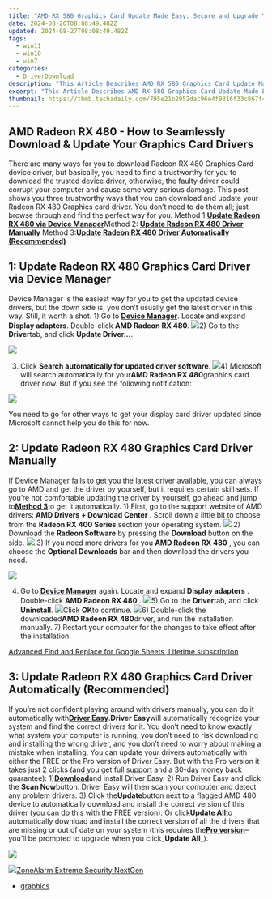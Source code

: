 ```yaml
---
title: "AMD RX 580 Graphics Card Update Made Easy: Secure and Upgrade Your Drivers Today"
date: 2024-08-26T08:08:49.482Z
updated: 2024-08-27T08:08:49.482Z
tags:
  - win11
  - win10
  - win7
categories:
  - DriverDownload
description: "This Article Describes AMD RX 580 Graphics Card Update Made Easy: Secure and Upgrade Your Drivers Today"
excerpt: "This Article Describes AMD RX 580 Graphics Card Update Made Easy: Secure and Upgrade Your Drivers Today"
thumbnail: https://thmb.techidaily.com/795e21b2952dac96e4f9316f33c867f4d5e9a26e7b970dc3ae9c242e74e0d377.jpg
---
```


## AMD Radeon RX 480 - How to Seamlessly Download & Update Your Graphics Card Drivers

There are many ways for you to download Radeon RX 480 Graphics Card device driver, but basically, you need to find a trustworthy for you to download the trusted device driver, otherwise, the faulty driver could corrupt your computer and cause some very serious damage. This post shows you three trustworthy ways that you can download and update your Radeon RX 480 Graphics card driver. You don’t need to do them all; just browse through and find the perfect way for you. Method 1:[**Update Radeon RX 480 via Device Manager**](https://tools.techidaily.com/drivereasy/download/)Method 2: **[Update Radeon RX 480 Driver Manually](https://tools.techidaily.com/drivereasy/download/)** Method 3:[**Update Radeon RX 480 Driver Automatically (Recommended)**](https://tools.techidaily.com/drivereasy/download/)

## **1: Update Radeon RX 480 Graphics Card Driver** **via Device Manager**

Device Manager is the easiest way for you to get the updated device drivers, but the down side is, you don’t usually get the latest driver in this way. Still, it worth a shot. 1) Go to [**Device Manager**](https://tools.techidaily.com/drivereasy/download/). Locate and expand **Display adapters**. Double-click **AMD Radeon RX 480**. ![](https://images.drivereasy.com/wp-content/uploads/2016/12/img_584f6ee252477.jpg)2) Go to the **Driver**tab, and click **Update Driver…**.

![](https://images.drivereasy.com/wp-content/uploads/2016/12/img_584f6f5a5522f.jpg)

3) Click **Search automatically for updated driver software**. ![](https://images.drivereasy.com/wp-content/uploads/2016/12/img_584f6f78e09b2-600x438.jpg)4) Microsoft will search automatically for your**AMD Radeon RX 480**graphics card driver now. But if you see the following notification:

![](https://images.drivereasy.com/wp-content/uploads/2016/12/img_584f6fe47ed8a.png)

You need to go for other ways to get your display card driver updated since Microsoft cannot help you do this for now.

## **2: Update Radeon RX 480 Graphics Card Driver** **Manually**

If Device Manager fails to get you the latest driver available, you can always go to AMD and get the driver by yourself, but it requires certain skill sets. If you’re not comfortable updating the driver by yourself, go ahead and jump to[**Method 3**](https://tools.techidaily.com/drivereasy/download/)to get it automatically.  1) First, go to the support website of AMD drivers: **AMD Drivers + Download Center**  . Scroll down a little bit to choose from the **Radeon RX 400 Series** section your operating system. ![](https://images.drivereasy.com/wp-content/uploads/2016/12/img_584f717d77cb0.png) 2) Download the **Radeon Software** by pressing the **Download** button on the side. ![](https://images.drivereasy.com/wp-content/uploads/2016/12/img_584f72b36c238.jpg) 3) If you need more drivers for you **AMD Radeon RX 480** , you can choose the **Optional Downloads**  bar and then download the drivers you need.

![](https://images.drivereasy.com/wp-content/uploads/2016/12/img_584f7327b334e-475x600.jpg)

4) Go to [**Device Manager**](https://tools.techidaily.com/drivereasy/download/) again. Locate and expand **Display adapters** . Double-click **AMD Radeon RX 480** . ![](https://images.drivereasy.com/wp-content/uploads/2016/12/img_584f6ee252477.jpg)5) Go to the **Driver**tab, and click **Uninstall**. ![](https://images.drivereasy.com/wp-content/uploads/2016/12/img_584f742f54e25.jpg)Click **OK**to continue. ![](https://images.drivereasy.com/wp-content/uploads/2016/12/img_584f7452e10b3.png)6) Double-click the downloaded**AMD Radeon RX 480**driver, and run the installation manually. 7) Restart your computer for the changes to take effect after the installation.

<!-- affiliate ads begin -->
<a href="https://secure.2checkout.com/order/checkout.php?PRODS=4729642&QTY=1&AFFILIATE=108875&CART=1">Advanced Find and Replace for Google Sheets, Lifetime subscription</a>
<!-- affiliate ads end -->
## **3: Update Radeon RX 480 Graphics Card Driver Automatically (Recommended)**

If you’re not confident playing around with drivers manually, you can do it automatically with[**Driver Easy**](https://tools.techidaily.com/drivereasy/download/).**Driver Easy**will automatically recognize your system and find the correct drivers for it. You don’t need to know exactly what system your computer is running, you don’t need to risk downloading and installing the wrong driver, and you don’t need to worry about making a mistake when installing. You can update your drivers automatically with either the FREE or the Pro version of Driver Easy. But with the Pro version it takes just 2 clicks (and you get full support and a 30-day money back guarantee): 1)[**Download**](https://tools.techidaily.com/drivereasy/download/)and install Driver Easy. 2) Run Driver Easy and click the **Scan Now**button. Driver Easy will then scan your computer and detect any problem drivers. 3) Click the**Update**button next to a flagged AMD 480 device to automatically download and install the correct version of this driver (you can do this with the FREE version). Or click**Update All**to automatically download and install the correct version of all the drivers that are missing or out of date on your system (this requires the[**Pro version**](https://tools.techidaily.com/drivereasy/download/)– you’ll be prompted to upgrade when you click_**Update All**_).

![](https://images.drivereasy.com/wp-content/uploads/2017/04/img_58e5f628aad8e.jpg)

<!-- affiliate ads begin -->
<a href="https://estore.zonealarm.com/order/checkout.php?PRODS=36245101&QTY=1&AFFILIATE=108875&CART=1"><img src="https://sc1.checkpoint.com/sc1/za/images/boxes/zang_box_trust.png" border="0">ZoneAlarm Extreme Security NextGen</a>
<!-- affiliate ads end -->
* [graphics](https://tools.techidaily.com/drivereasy/download/)

<ins class="adsbygoogle"
     style="display:block"
     data-ad-format="autorelaxed"
     data-ad-client="ca-pub-7571918770474297"
     data-ad-slot="1223367746"></ins>



<ins class="adsbygoogle"
     style="display:block"
     data-ad-client="ca-pub-7571918770474297"
     data-ad-slot="8358498916"
     data-ad-format="auto"
     data-full-width-responsive="true"></ins>


